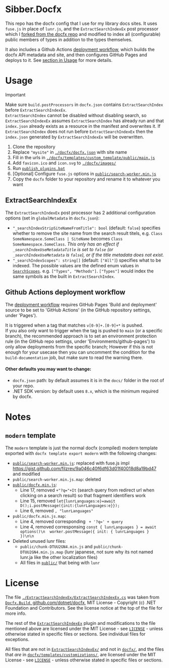 # Sibber.Docfx

This repo has the docfx config that I use for my library docs sites. It uses `fuse.js` in place of `lunr.js`, and the `ExtractSearchIndexEx` post processor which I [forked from the docfx repo](https://github.com/dotnet/docfx/blob/44383167ece82d4deb7c2062de1a2e34b32607e9/src/Docfx.Build/PostProcessors/ExtractSearchIndex.cs) and modified to index all (configurable) public members of types in addition to the types themselves.

It also includes a Github Actions [deployment workflow](./github_actions/deploy-docfx-to-github-pages.yaml), which builds the docfx API metadata and site, and then configures GitHub Pages and deploys to it. See [section in Usage](#github-actions-deployment-workflow) for more details.

# Usage

> [!IMPORTANT]  
> Make sure `build.postProcessors` in `docfx.json` contains `ExtractSearchIndex` before `ExtractSearchIndexEx`.\
`ExtractSearchIndex` cannot be disabled without disabling search, so `ExtractSearchIndexEx` assumes `ExtractSearchIndex` has already run and that `index.json` already exists as a resource in the manifest and overwrites it. If `ExtractSearchIndex` does not run before `ExtractSearchIndexEx` then the `index.json` generated by `ExtractSearchIndexEx` will be overwritten.

1. Clone the repository
2. Replace `"mysite"` in [`./docfx/docfx.json`](./docfx/docfx.json) with site name
3. Fill in the urls in [`./docfx/templates/custom_template/public/main.js`](./docfx/templates/custom_template/public/main.js)
4. Add `favicon.ico` and `icon.svg` to [`./docfx/images/`](./docfx/images/)
5. Run [`publish_plugins.bat`](./publish_plugins.bat)
6. [Optional] Configure `fuse.js` options in [`public/search-worker.min.js`](./docfx/templates/modern/public/search-worker.min.js)
7. Copy the `docfx` folder to your repository and rename it to whatever you want

## ExtractSearchIndexEx

The `ExtractSearchIndexEx` post processor has 2 additional configuration options (set in `globalMetadata` in `docfx.json`):
 - `"_searchIndexStripSiteNameFromTitle": bool` (default: `false`) specifies whether to remove the site name from the search result titels, e.g. `Class SomeNamespace.SomeClass | SiteName` becomes `Class SomeNamespace.SomeClass`. *This only has an effect if `_searchIndexUseMetadataTitle` is set to `false` (or `_searchIndexUseMetadata` is `false`), or if the title metadata does not exist.*
 - `"_searchIndexScopes": string[]` (default: `["All"]`) specifies what to be indexed. The possible values are the defined enum values in [`SearchScopes`](./ExtractSearchIndexEx/SearchScopes.cs). e.g. `["Types", "Methods"]`. `["Types"]` would index the same symbols as the built in `ExtractSearchIndex`.

## Github Actions deployment workflow

The [deployment workflow](./github_actions/deploy-docfx-to-github-pages.yaml) requires GitHub Pages 'Build and deployment' source to be set to 'GitHub Actions' (in the GitHub repository settings, under 'Pages').

It is triggered when a tag that matches `v[0-9]+.[0-9]+*` is pushed.  
If you also only want to trigger when the tag is pushed to `main` (or a specific branch), the recommended approach is to set an environment protection rule (in the GitHub repo settings, under 'Environments/github-pages') to only allow deployments from the specific branch; However if this is not enough for your usecase then you can uncomment the condition for the `build-documentation` job, but make sure to read the warning there.

#### Other defaults you may want to change:
 - `docfx.json` path: by default assumes it is in the `docs/` folder in the root of your repo.
 - .NET SDK version: by default uses `8.x`, which is the minimum required by docfx.

# Notes

## `modern` template

The `modern` template is just the normal docfx (compiled) modern template exported with `docfx template export modern` with the following changes:
 - [`public/search-worker.min.js`](./docfx/templates/modern/public/search-worker.min.js): replaced with fuse.js impl https://gist.github.com/filzrev/9a046c40f6df63d01f40018d8a19bd47 and modified
 - `public/search-worker.min.js.map`: deleted
 - [`public/docfx.min.js`](/docfx/templates/modern/public/docfx.min.js):
    - Line 17, removed `+"?q="+It` (search query from redirect url when clicking on a search result) so that fragment identifiers work
    - Line 15, removed `let{lunrLanguages:e}=await D();i.postMessage({init:{lunrLanguages:e}});`
    - Line 6, removed `, "lunrLanguages"`
 - `public/docfx.min.js.map`:
    - Line 4, removed corresponding ` + '?q=' + query`
    - Line 4, removed corresponsing `const { lunrLanguages } = await options()\n  worker.postMessage({ init: { lunrLanguages } })\n\n  `
 - Deleted unused lunr files:
    - `public/chunk-DTUU2GN4.min.js` and `public/chunk-DTUU2GN4.min.js.map` (lunr japanese, not sure why its not named lunr.ja like the other localization files)
    - All files in [`public/`](/docfx/templates/modern/public/) that being with `lunr`

# License

The file [`./ExtractSearchIndexEx/ExtractSearchIndexEx.cs`](./ExtractSearchIndexEx/ExtractSearchIndexEx.cs) was taken from [`Docfx.Build`, github.com/dotnet/docfx](https://github.com/dotnet/docfx/blob/44383167ece82d4deb7c2062de1a2e34b32607e9/src/Docfx.Build/PostProcessors/ExtractSearchIndex.cs), MIT License - Copyright (c) .NET Foundation and Contributors. See the license notice at the top of the file for more info.

The rest of the [`ExtractSearchIndexEx`](./ExtractSearchIndexEx/) plugin and modifications to the file mentioned above are licensed under the MIT License - see [`LICENSE`](./LICENSE) - unless otherwise stated in specific files or sections. See individual files for exceptions.

All files that are not in [`ExtractSearchIndexEx/`](./ExtractSearchIndexEx/) and not in [`docfx/`](./docfx/), and the files that *are* in [`docfx/templates/customizations/`](./docfx/templates/customizations/), are licensed under the MIT License - see [`LICENSE`](./LICENSE) - unless otherwise stated in specific files or sections.
